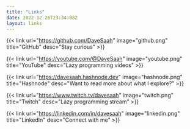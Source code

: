 ```yaml
---
title: "Links"
date: 2022-12-26T23:34:08Z
layout: links
---
```


{{< link url="https://github.com/DaveSaah" image="github.png" title="GitHub" desc="Stay curious" >}}

{{< link url="https://youtube.com/@DaveSaah" image="youtube.png" title="YouTube" desc="Lazy programming videos" >}}

{{< link url="https://davesaah.hashnode.dev" image="hashnode.png" title="Hashnode" desc="Want to read more about what I explore?" >}}

{{< link url="https://www.twitch.tv/davesaah" image="twitch.png" title="Twitch" desc="Lazy programming stream" >}}

{{< link url="https://linkedin.com/in/davesaah" image="linkedin.png" title="LinkedIn" desc="Connect with me" >}}